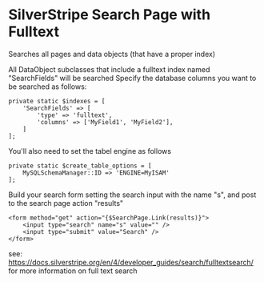 # SilverStripe Search Page with Fulltext

Searches all pages and data objects (that have a proper index)

All DataObject subclasses that include a fulltext index named "SearchFields" will be searched
Specify the database columns you want to be searched as follows:
```
private static $indexes = [
	'SearchFields' => [
		'type' => 'fulltext',
		'columns' => ['MyField1', 'MyField2'],
	]
];
```

You'll also need to set the tabel engine as follows
```
private static $create_table_options = [
	MySQLSchemaManager::ID => 'ENGINE=MyISAM'
];
```

Build your search form setting the search input with the name "s", and post to the search page action "results"
```
<form method="get" action="{$SearchPage.Link(results)}">
    <input type="search" name="s" value="" />
    <input type="submit" value="Search" />
</form>
```

see: https://docs.silverstripe.org/en/4/developer_guides/search/fulltextsearch/ for more information on full text search